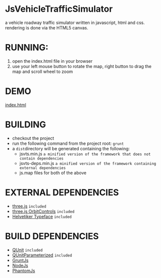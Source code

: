 JsVehicleTrafficSimulator
=========================

a vehicle roadway traffic simulator written in javascript, html and css.  rendering is done via the HTML5 canvas.

# RUNNING:

1. open the index.html file in your browser
2. use your left mouse button to rotate the map, right button to drag the map and scroll wheel to zoom

# DEMO
[index.html](http://rawgit.com/bicarbon8/JsVehicleTrafficSimulator/master/examples/index.html)

# BUILDING
- checkout the project
- run the following command from the project root: ```grunt```
- a ```dist```directory will be generated containing the following:
  - jsvts.min.js ```a minified version of the framework that does not contain dependencies```
  - jsvts-deps.min.js ```a minified version of the framework containing external dependencies```
  - js.map files for both of the above

# EXTERNAL DEPENDENCIES
- [three.js](http://github.com/mrdoob/three.js/) ```included```
- [three.js OrbitControls](http://threejs.org/examples/js/controls/OrbitControls.js) ```included```
- [Helvetiker Typeface](http://typeface.neocracy.org/) ```included```

# BUILD DEPENDENCIES
- [QUnit](http://qunitjs.com/) ```included```
- [QUnitParameterized](https://github.com/AStepaniuk/qunit-parameterize) ```included```
- [GruntJs](http://gruntjs.com/)
- [NodeJs](http://nodejs.org/)
- [PhantomJs](http://phantomjs.org/)
